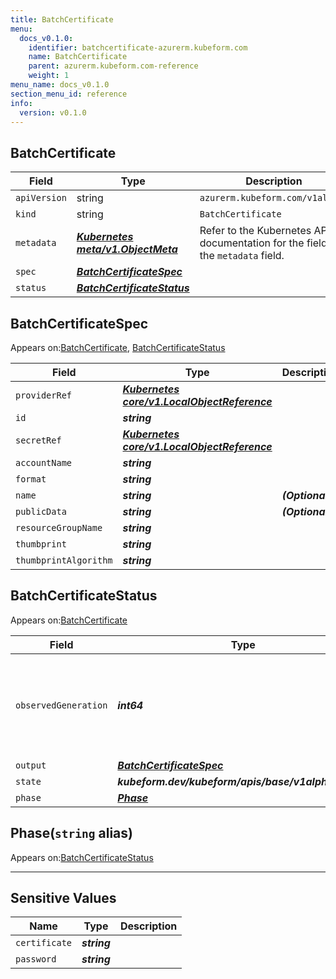 ```yaml
---
title: BatchCertificate
menu:
  docs_v0.1.0:
    identifier: batchcertificate-azurerm.kubeform.com
    name: BatchCertificate
    parent: azurerm.kubeform.com-reference
    weight: 1
menu_name: docs_v0.1.0
section_menu_id: reference
info:
  version: v0.1.0
---
```


## BatchCertificate
| Field | Type | Description |
| ------ | ----- | ----------- |
| `apiVersion` | string | `azurerm.kubeform.com/v1alpha1` |
|    `kind` | string | `BatchCertificate` |
| `metadata` | ***[Kubernetes meta/v1.ObjectMeta](https://kubernetes.io/docs/reference/generated/kubernetes-api/v1.13/#objectmeta-v1-meta)***|Refer to the Kubernetes API documentation for the fields of the `metadata` field.|
| `spec` | ***[BatchCertificateSpec](#batchcertificatespec)***||
| `status` | ***[BatchCertificateStatus](#batchcertificatestatus)***||
## BatchCertificateSpec

Appears on:[BatchCertificate](#batchcertificate), [BatchCertificateStatus](#batchcertificatestatus)

| Field | Type | Description |
| ------ | ----- | ----------- |
| `providerRef` | ***[Kubernetes core/v1.LocalObjectReference](https://kubernetes.io/docs/reference/generated/kubernetes-api/v1.13/#localobjectreference-v1-core)***||
| `id` | ***string***||
| `secretRef` | ***[Kubernetes core/v1.LocalObjectReference](https://kubernetes.io/docs/reference/generated/kubernetes-api/v1.13/#localobjectreference-v1-core)***||
| `accountName` | ***string***||
| `format` | ***string***||
| `name` | ***string***| ***(Optional)*** |
| `publicData` | ***string***| ***(Optional)*** |
| `resourceGroupName` | ***string***||
| `thumbprint` | ***string***||
| `thumbprintAlgorithm` | ***string***||
## BatchCertificateStatus

Appears on:[BatchCertificate](#batchcertificate)

| Field | Type | Description |
| ------ | ----- | ----------- |
| `observedGeneration` | ***int64***| ***(Optional)*** Resource generation, which is updated on mutation by the API Server.|
| `output` | ***[BatchCertificateSpec](#batchcertificatespec)***| ***(Optional)*** |
| `state` | ***kubeform.dev/kubeform/apis/base/v1alpha1.State***| ***(Optional)*** |
| `phase` | ***[Phase](#phase)***| ***(Optional)*** |
## Phase(`string` alias)

Appears on:[BatchCertificateStatus](#batchcertificatestatus)

---
## Sensitive Values
| Name | Type | Description |
|------|------|-------------|
| `certificate` | ***string*** ||
| `password` | ***string*** ||
